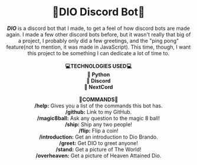 <div align="center">
  <h1><b>🤖DIO Discord Bot🤖</b></h1>
  <p>
    <b><i>DIO</i></b> is a discord bot that I made, to get a feel of how discord bots are made again. I made a few other discord bots before, but it wasn't really that big of a project,
    I probably only did a few greetings, and the "ping pong" feature(not to mention, it was made in JavaScript). This time, though, I want this project to be something I can dedicate a 
    lot of time to.<br><br>
    <b>💻TECHNOLOGIES USED💻</b><br>
    <b>🐍 Python</b><br>
    <b>💬 Discord</b><br>
    <b>🔰 NextCord</b><br><br>
    <b>👾COMMANDS👾</b><br>
    <b>/help:</b> Gives you a list of the commands this bot has.<br>
    <b>/github:</b> Link to my GitHub.<br>
    <b>/magic8ball:</b> Ask any question to the magic 8 ball!<br>
    <b>/ship:</b> Ship any two people!<br>
    <b>/flip:</b> Flip a coin!<br>
    <b>/introduction:</b> Get an introduction to Dio Brando.<br>
    <b>/greet:</b> Get DIO to greet anyone!<br>
    <b>/stand:</b> Get a picture of The World!<br>
    <b>/overheaven:</b> Get a picture of Heaven Attained Dio.<br>
  </p>
</div>
